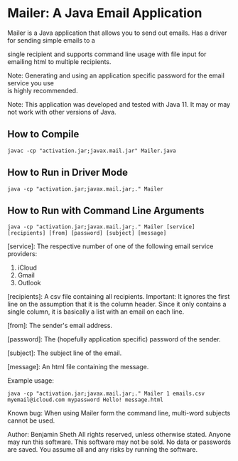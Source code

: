 
# Mailer: A Java Email Application

Mailer is a Java application that allows you to send out emails. Has a driver for sending simple emails to a

single recipient and supports command line usage with file input for emailing html to multiple recipients. 


Note: Generating and using an application specific password for the email service you use  
is highly recommended. 


Note: This application was developed and tested with Java 11. It may or may not work with other versions of Java. 
 

## How to Compile

	javac -cp "activation.jar;javax.mail.jar" Mailer.java


## How to Run in Driver Mode

	java -cp "activation.jar;javax.mail.jar;." Mailer 


## How to Run with Command Line Arguments

	java -cp "activation.jar;javax.mail.jar;." Mailer [service] [recipients] [from] [password] [subject] [message]


[service]: The respective number of one of the following email service providers:
1) iCloud
2) Gmail
3) Outlook

[recipients]: A csv file containing all recipients. Important: It ignores the first line on the assumption that it is the column header. 
Since it only contains a single column, it is basically a list with an email on each line.

[from]: The sender's email address.

[password]: The (hopefully application specific) password of the sender.

[subject]: The subject line of the email.

[message]: An html file containing the message.


Example usage:
	
	java -cp "activation.jar;javax.mail.jar;." Mailer 1 emails.csv myemail@icloud.com mypassword Hello! message.html


Known bug: When using Mailer form the command line, multi-word subjects cannot be used.


Author: Benjamin Sheth
All rights reserved, unless otherwise stated. Anyone may run this software. This software may not be sold. 
No data or passwords are saved. You assume all and any risks by running the software. 